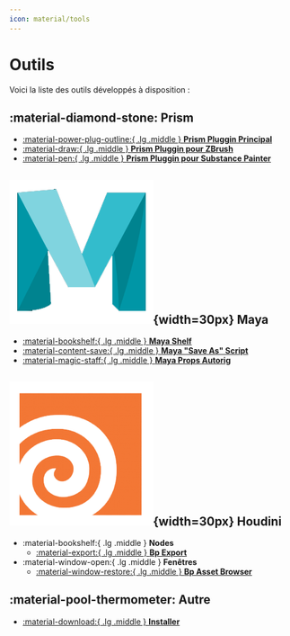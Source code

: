 ```yaml
---
icon: material/tools
---
```


# Outils

Voici la liste des outils développés à disposition :


## :material-diamond-stone: Prism


-   [:material-power-plug-outline:{ .lg .middle } **Prism Pluggin Principal**](./prism_main_pluggin)
-   [:material-draw:{ .lg .middle } **Prism Pluggin pour ZBrush**](./prism_zbrush_pluggin)
-   [:material-pen:{ .lg .middle } **Prism Pluggin pour Substance Painter**](./prism_substance_pluggin)


## ![Maya_icon](../assets/icons/maya.png){width=30px} Maya

-   [:material-bookshelf:{ .lg .middle } **Maya Shelf**](./maya_shelf)
-   [:material-content-save:{ .lg .middle } **Maya "Save As" Script**](./maya_saveas_script)
-   [:material-magic-staff:{ .lg .middle } **Maya Props Autorig**](./maya_props_autorig)

## ![Houdini_icon](../assets/icons/houdini.png){width=30px} Houdini
-  :material-bookshelf:{ .lg .middle } **Nodes**
    -  [:material-export:{ .lg .middle } **Bp Export**](./houdini_node_bp_export)
-  :material-window-open:{ .lg .middle } **Fenêtres**
    -  [:material-window-restore:{ .lg .middle } **Bp Asset Browser**](./houdini_window_bp_asset_browser)

## :material-pool-thermometer: Autre

-   [:material-download:{ .lg .middle } **Installer**](./installer)
